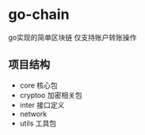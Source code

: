 # go-chain

go实现的简单区块链 仅支持账户转账操作

## 项目结构

- core 核心包
- cryptoo 加密相关包
- inter 接口定义
- network 
- utils 工具包
